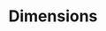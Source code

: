 ---
layout: default
bigquery: https://console.cloud.google.com/bigquery?p=covid-19-dimensions-ai&page=table&d=data&t=publications
contributors: Digital Science, https://www.digital-science.com/
cost: Free for personal, non-commercial use.
description: Dimensions contains more than 100 million publications, ranging from
  articles published in scholarly journals, books and book chapters, to preprints
  and conference proceedings. All publications are contextualized with linked data
  sets, funding, publications, patents, clinical trials, and policy documents. You
  can also view associated categories, funders, institutions, and researcher profiles.
documentation: https://docs.dimensions.ai/bigquery/index.html
last_edit: 04/05/2022, 08:42:33
location: https://www.dimensions.ai/products/free/
maintained_by: Digital Science, https://www.digital-science.com/
schema_fields:
- family_id
- associated_publication_arxiv_id
- funding_currency
- parent_id
- category_uoa
- original_title
- name
- research_org_state_codes
- doi
- current_assignee_countries
- embargo_date
- filing_date
- source_id
- associated_publication_pmid
- arxiv_id
- mesh_headings
- book_series_title
- category_icrp_cso
- research_org_countries
- journal
- category_bra
- associated_publication_id
- original_assignee_orgs
- priority_year
- funder_orgs
- category_icrp_ct
- registry
- wikipedia_url
- funder_org_countries
- citations
- ipcr
- citation_string
- research_orgs
- acronym
- proceedings_title
- funder_org_acronyms
- conference
- family_members_ids
- application_number
- volume
- active_years
- repository_url
- gender
- date_inserted
- publication_ids
- publication_year
- conditions
- category_rcdc
- repository_id
- filing_year
- original_abstract
- acknowledgements
- funder_countries
- publisher
- isbn
- mesh_terms
- funding_jpy
- start_year
- status
- granted_date
- open_access_categories
- legal_events
- date_imported_gbq
- clinical_trial_ids
- associated_grant_ids
- funding_usd
- linkout
- interventions
- researcher_ids
- labels
- authors
- aliases
- types
- research_org_country_names
- funder_org_cities
- category_sdg
- funding_cny
- journal_lists
- phase
- start_date
- pages
- current_assignee
- book_title
- citations_count
- year
- legal_status
- end_date
- categories
- funding_eur
- pmid
- metrics
- created_date
- type
- grant_number
- priority_date
- investigators
- pmcid
- open_access_categories_v2
- id
- expiration_year
- granted_year
- organisation_details
- filing_status
- description
- end_year
- license
- subtitles
- title
- external_ids
- assignee_orgs
- date_normal
- funding_gbp
- category_hrcs_rac
- current_assignee_orgs
- resulting_publication_doi
- concepts
- brief_title
- kind
- date_modified
- links
- assignee_countries
- cpc
- cited_by_ids
- patent_ids
- email_address
- funding_cad
- address
- repository_name
- abstract
- funder_org_state_codes
- inventor_names
- issue
- supporting_grant_ids
- research_org_city_names
- funder_org
- expiration_date
- funding_details
- research_org_cities
- jurisdiction
- publication_date
- category_for
- funding_nzd
- original_assignee_countries
- altmetrics
- acronyms
- foa_number
- language
- funding_aud
- editors
- resulting_publication_ids
- associated_publication_doi
- original_assignee
- funding_amount
- eisbn
- date_online
- relationships
- date
- reference_ids
- category_hra
- funding_chf
- research_org_state_names
- established
- family_count
- date_print
- category_hrcs_hc
shortname: dimensions
tags:
- scholarly literature
- patents
- funding
- clinical trials
- academic profiles
terms_of_use: 'Use of both the Dimensions COVID-19 dataset and full Dimensions dataset
  are subject to the Dimensions Terms of use: https://www.dimensions.ai/policies-terms-legal '
title: Dimensions
uuid: dcff88bd-fe6b-4fdb-8159-809bf9d7bc1c
---